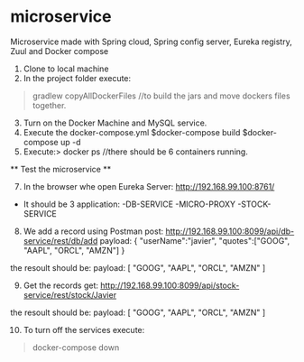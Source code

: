 # microservice
Microservice made with Spring cloud, Spring config server, Eureka registry, Zuul and Docker compose

1) Clone to local machine
2) In the project folder execute:
  >gradlew copyAllDockerFiles   //to build the jars and move dockers files together.
3) Turn on the Docker Machine and MySQL service.
4) Execute the docker-compose.yml
  $docker-compose build 
  $docker-compose up -d
6) Execute:> docker ps   //there should be 6 containers running.

** Test the microservice **

7) In the browser whe open Eureka Server: http://192.168.99.100:8761/
  * It should be 3 application:
    -DB-SERVICE
    -MICRO-PROXY
    -STOCK-SERVICE



8) We add a record using Postman
post:
http://192.168.99.100:8099/api/db-service/rest/db/add
payload:
{
  "userName":"javier",
  "quotes":["GOOG", "AAPL", "ORCL", "AMZN"]
}

the resoult should be:
payload:
[
    "GOOG",
    "AAPL",
    "ORCL",
    "AMZN"
]


9) Get the records
get:
http://192.168.99.100:8099/api/stock-service/rest/stock/Javier

the resoult should be:
payload:
[
    "GOOG",
    "AAPL",
    "ORCL",
    "AMZN"
]


10) To turn off the services execute:
>docker-compose down




